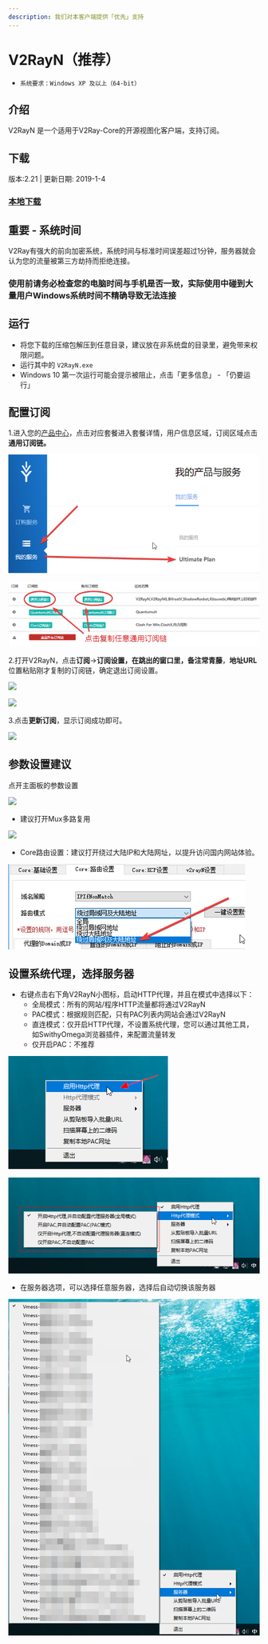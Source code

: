 ```yaml
---
description: 我们对本客户端提供「优先」支持
---
```


# V2RayN（推荐）

* `系统要求：Windows XP 及以上（64-bit）`

## 介绍

V2RayN 是一个适用于V2Ray-Core的开源视图化客户端，支持订阅。

## 下载

版本:2.21 \| 更新日期: 2019-1-4

### [本地下载](https://ivynet.fun/dl.php?type=d&id=11)

## 重要 - 系统时间

V2Ray有强大的前向加密系统，系统时间与标准时间误差超过1分钟，服务器就会认为您的流量被第三方劫持而拒绝连接。

### 使用前请务必检查您的电脑时间与手机是否一致，实际使用中碰到大量用户Windows系统时间不精确导致无法连接

## 运行

* 将您下载的压缩包解压到任意目录，建议放在非系统盘的目录里，避免带来权限问题。
* 运行其中的 `V2RayN.exe`
* Windows 10 第一次运行可能会提示被阻止，点击「更多信息」 - 「仍要运行」

## 配置订阅

1.进入您的[产品中心](https://ivynet.fun/clientarea.php)，点击对应套餐进入套餐详情，用户信息区域，订阅区域点击**通用订阅链。**

![](../../.gitbook/assets/image%20%2816%29.png)

![](../../.gitbook/assets/image%20%2840%29.png)

2.打开V2RayN，点击**订阅**-&gt;**订阅设置，**在跳出的窗口里，备注**常青藤**，**地址URL**位置粘贴刚才复制的订阅链，确定退出订阅设置。

![](../../.gitbook/assets/1.png)

![](../../.gitbook/assets/image%20%283%29.png)

3.点击**更新订阅**，显示订阅成功即可。

![](../../.gitbook/assets/2.png)

## 参数设置建议

点开主面板的参数设置

![](../../.gitbook/assets/image-93.png)

* 建议打开Mux多路复用

![](../../.gitbook/assets/image-34.png)

* Core路由设置：建议打开绕过大陆IP和大陆网址，以提升访问国内网站体验。

![](../../.gitbook/assets/image%20%2829%29.png)

## 设置系统代理，选择服务器

* 右键点击右下角V2RayN小图标，启动HTTP代理，并且在模式中选择以下：
  * 全局模式：所有的网站/程序HTTP流量都将通过V2RayN
  * PAC模式：根据规则匹配，只有PAC列表内网站会通过V2RayN
  * 直连模式：仅开启HTTP代理，不设置系统代理，您可以通过其他工具，如SwithyOmega浏览器插件，来配置流量转发
  * 仅开启PAC：不推荐

![](../../.gitbook/assets/image%20%2820%29.png)

![](../../.gitbook/assets/image%20%2854%29.png)

* 在服务器选项，可以选择任意服务器，选择后自动切换该服务器

![](../../.gitbook/assets/image%20%287%29.png)

